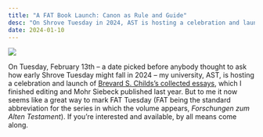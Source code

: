 ```yaml
---
title: "A FAT Book Launch: Canon as Rule and Guide"
desc: "On Shrove Tuesday in 2024, AST is hosting a celebration and launch of Childs’s collected essays, which I finished editing and Mohr Siebeck published last year."
date: 2024-01-10
---
```


<img src="{{ site.baseurl }}/assets/img/2024-launch.png">

On Tuesday, February 13th – a date picked before anybody thought to ask how early Shrove Tuesday might fall in 2024 – my university, AST, is hosting a celebration and launch of [Brevard S. Childs’s collected essays](/bsc/), which I finished editing and Mohr Siebeck published last year. But to me it now seems like a great way to mark FAT Tuesday (FAT being the standard abbreviation for the series in which the volume appears, *Forschungen zum Alten Testament*). If you’re interested and available, by all means come along.
